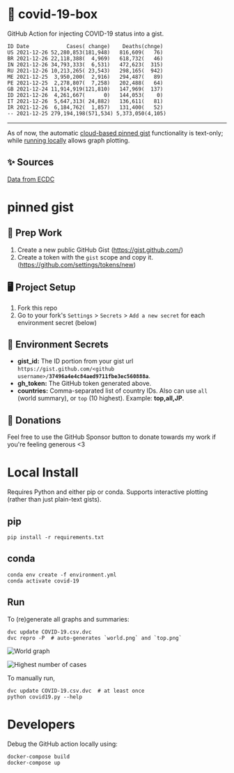 # 🏥 covid-19-box

GitHub Action for injecting COVID-19 status into a gist.

```
ID Date            Cases( change)    Deaths(chnge)
US 2021-12-26 52,280,853(181,948)   816,609(   76)
BR 2021-12-26 22,118,388(  4,969)   618,732(   46)
IN 2021-12-26 34,793,333(  6,531)   472,623(  315)
RU 2021-12-26 10,213,265( 23,543)   298,165(  942)
ME 2021-12-25  3,950,200(  2,916)   294,487(   89)
PE 2021-12-25  2,278,807(  7,258)   202,488(   64)
GB 2021-12-24 11,914,919(121,810)   147,969(  137)
ID 2021-12-26  4,261,667(      0)   144,053(    0)
IT 2021-12-26  5,647,313( 24,882)   136,611(   81)
IR 2021-12-26  6,184,762(  1,857)   131,400(   52)
-- 2021-12-25 279,194,198(571,534) 5,373,050(4,105)
```

---

As of now, the automatic [cloud-based pinned gist](#pinned-gist) functionality is text-only;
while [running locally](#local-install) allows graph plotting.

## ✨ Sources

[Data from ECDC](https://www.ecdc.europa.eu/en/publications-data/download-todays-data-geographic-distribution-covid-19-cases-worldwide)

# pinned gist

## 🎒 Prep Work
1. Create a new public GitHub Gist (https://gist.github.com/)
1. Create a token with the `gist` scope and copy it. (https://github.com/settings/tokens/new)

## 🖥 Project Setup
1. Fork this repo
1. Go to your fork's `Settings` > `Secrets` > `Add a new secret` for each environment secret (below)

## 🤫 Environment Secrets
- **gist_id:** The ID portion from your gist url `https://gist.github.com/<github username>/`**`37496a4e4c84aed9711fbe3ec560888a`**.
- **gh_token:** The GitHub token generated above.
- **countries:** Comma-separated list of country IDs. Also can use `all` (world summary), or `top` (10 highest). Example: **top,all,JP**.

## 💸 Donations

Feel free to use the GitHub Sponsor button to donate towards my work if you're feeling generous <3

# Local Install

Requires Python and either pip or conda. Supports interactive plotting (rather than just plain-text gists).

## pip

```
pip install -r requirements.txt
```

## conda

```
conda env create -f environment.yml
conda activate covid-19
```

## Run

To (re)generate all graphs and summaries:

```
dvc update COVID-19.csv.dvc
dvc repro -P  # auto-generates `world.png` and `top.png`
```

![World graph](world.png)

![Highest number of cases](top.png)

To manually run,

```
dvc update COVID-19.csv.dvc  # at least once
python covid19.py --help
```

# Developers

Debug the GitHub action locally using:

```
docker-compose build
docker-compose up
```
